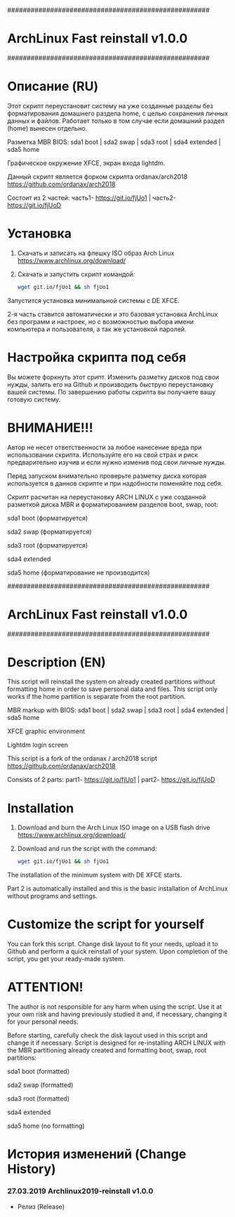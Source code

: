 ####################################################
# ArchLinux Fast reinstall v1.0.0 
####################################################

# Описание (RU)
Этот скрипт переустановит систему на уже созданные разделы без форматирования домашнего раздела home, с целью сохранения личных данных и файлов. Работает только в том случае если домашний раздел (home) вынесен отдельно. 

Разметка MBR BIOS: sda1 boot | sda2 swap | sda3 root | sda4 extended | sda5 home

Графическое окружение XFCE, экран входа lightdm.

Данный скрипт является форком скрипта ordanax/arch2018 https://github.com/ordanax/arch2018 

Cостоит из 2 частей: часть1- https://git.io/fjUo1  | часть2- https://git.io/fjUoD

# Установка 
1) Скачать и записать на флешку ISO образ Arch Linux https://www.archlinux.org/download/
2) Скачать и запустить скрипт командой:

   ```bash 
   wget git.io/fjUo1 && sh fjUo1
   ```

Запустится установка минимальной системы с DE XFCE.

2-я часть ставится автоматически и это базовая установка ArchLinux без программ и настроек, но с возможностью выбора имени компьютера и пользователя, а так же установкой паролей. 

# Настройка скрипта под себя
Вы можете форкнуть этот срипт. Изменить разметку дисков под свои нужды, залить его на Github и производить быструю переустановку вашей системы.
По завершению работы скрипта вы получаете вашу готовую систему.

# ВНИМАНИЕ!!!
Автор не несет ответственности за любое нанесение вреда при использовании скрипта. Используйте его на свой страх и риск предварительно изучив и если нужно изменив под свои личные нужды.

Перед запуском внимательно проверьте разметку диска которая используется в даннов скрипте и при надобности поменяйте под себя.

Скрипт расчитан на переустановку ARCH LINUX с уже созданной разметкой диска MBR и форматированием разделов boot, swap, root:

sda1 boot (форматируется)

sda2 swap (форматируется)

sda3 root (форматируется)

sda4 extended

sda5 home (форматирование не производится)




####################################################
# ArchLinux Fast reinstall v1.0.0 
####################################################
# Description (EN)
This script will reinstall the system on already created partitions without formatting home in order to save personal data and files. This script only works if the home partition is separate from the root partition.

MBR markup with BIOS: sda1 boot | sda2 swap | sda3 root | sda4 extended | sda5 home 

XFCE graphic environment 

Lightdm login screen 

This script is a fork of the ordanax / arch2018 script https://github.com/ordanax/arch2018

Consists of 2 parts: part1- https://git.io/fjUo1 | part2- https://git.io/fjUoD

# Installation
1) Download and burn the Arch Linux ISO image on a USB flash drive https://www.archlinux.org/download/
2) Download and run the script with the command:

   ``` bash
   wget git.io/fjUo1 && sh fjUo1
   ```

The installation of the minimum system with DE XFCE starts.
   
Part 2 is automatically installed and this is the basic installation of ArchLinux without programs and settings.


# Customize the script for yourself
You can fork this script. Change disk layout to fit your needs, upload it to Github and perform a quick reinstall of your system.
Upon completion of the script, you get your ready-made system.

# ATTENTION!
The author is not responsible for any harm when using the script. Use it at your own risk and having previously studied it and, if necessary, changing it for your personal needs.

Before starting, carefully check the disk layout used in this script and change it if necessary.
Script is designed for re-installing ARCH LINUX with the MBR partitioning already created and formatting boot, swap, root partitions:

sda1 boot (formatted)

sda2 swap (formatted)

sda3 root (formatted)

sda4 extended

sda5 home (no formatting)



# История изменений (Change History)

### 27.03.2019 Archlinux2019-reinstall v1.0.0

- Релиз (Release)
